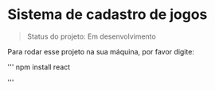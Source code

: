 # Sistema de cadastro de jogos

> Status do projeto: Em desenvolvimento

Para rodar esse projeto na sua máquina, por favor digite: 

'''
npm install react

'''
